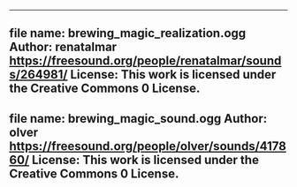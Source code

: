--------------------------------------------
file name: brewing_magic_realization.ogg
Author: renatalmar
https://freesound.org/people/renatalmar/sounds/264981/
License: This work is licensed under the Creative Commons 0 License.
-------------------------------
file name: brewing_magic_sound.ogg
Author: olver
https://freesound.org/people/olver/sounds/417860/
License: This work is licensed under the Creative Commons 0 License.
--------------------------------------------

